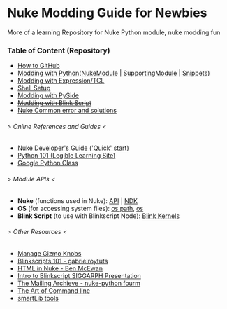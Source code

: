 # Nuke Modding Guide for Newbies

More of a learning Repository for Nuke Python module, nuke modding fun

### Table of Content (Repository)

- [How to GitHub](https://guides.github.com/activities/hello-world/)
- [Modding with Python](./_python)([NukeModule](./_python/NukeModule.md) | [SupportingModule](./_python/SupportingModule.md) | [Snippets](./_python/Snippets.md))
- [Modding with Expression/TCL](./_tcl)
- [Shell Setup](./_shell)
- [Modding with PySide](./_pyside)
- [~~Modding with Blink Script~~](###)
- [Nuke Common error and solutions](https://github.com/tianlunjiang/NukeModdingGuide/blob/master/CommonError.md)

###### > Online References and Guides <
- [Nuke Developer's Guide ('Quick' start)](https://learn.foundry.com/nuke/developers/80/pythondevguide/index.html)
- [Python 101 (Legible Learning Site)](https://python101.pythonlibrary.org/index.html)
- [Google Python Class](https://developers.google.com/edu/python)

###### > Module APIs <
- **Nuke** (functions used in Nuke): [API](https://learn.foundry.com/nuke/developers/70/pythonreference/) | [NDK](https://learn.foundry.com/nuke/developers/63/ndkdevguide/index.html)
- **OS** (for accessing system files): [os.path](https://docs.python.org/2.7/library/os.path.html#module-os.path), [os](https://docs.python.org/2.7/library/os.html)
- **Blink Script** (to use with Blinkscript Node): [Blink Kernels](https://learn.foundry.com/nuke/developers/11.2/BlinkKernels/index.html)


###### > Other Resources <

- [Manage Gizmo Knobs](https://learn.foundry.com/nuke/8.0/content/user_guide/configuring_nuke/creating_sourcing_gizmos.html)
- [Blinkscripts 101 - gabrielroytuts](https://sites.google.com/site/gabrielroytuts/nuke/blinkscript)
- [HTML in Nuke - Ben McEwan](https://benmcewan.com/blog/2019/08/12/html-in-nuke/)
- [Intro to Blinkscript SIGGARPH Presentation](https://www.youtube.com/watch?v=p3Lv7ThKbUk)
- [The Mailing Archieve - nuke-python fourm](https://www.mail-archive.com/nuke-python@support.thefoundry.co.uk/)
- [The Art of Command line](https://github.com/jlevy/the-art-of-command-line)
- [smartLib tools](https://www.cragl.com/tool.php?tool=connect)
